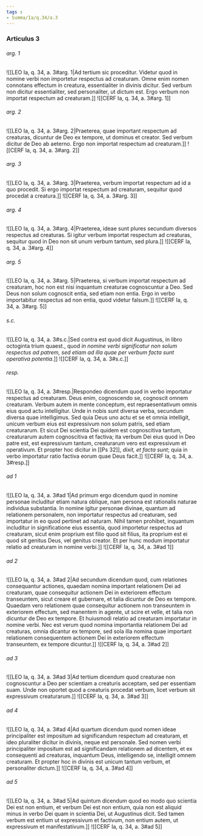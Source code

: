 ```yaml
---
tags : 
- Summa/Ia/q.34/a.3
---
```


### Articulus 3

###### arg. 1
![[LEO Ia, q. 34, a. 3#arg. 1|Ad tertium sic proceditur. Videtur quod in nomine verbi non importetur respectus ad creaturam. Omne enim nomen connotans effectum in creatura, essentialiter in divinis dicitur. Sed verbum non dicitur essentialiter, sed personaliter, ut dictum est. Ergo verbum non importat respectum ad creaturam.]]
![[CERF Ia, q. 34, a. 3#arg. 1]]

###### arg. 2
![[LEO Ia, q. 34, a. 3#arg. 2|Praeterea, quae important respectum ad creaturas, dicuntur de Deo ex tempore, ut dominus et creator. Sed verbum dicitur de Deo ab aeterno. Ergo non importat respectum ad creaturam.]]
![[CERF Ia, q. 34, a. 3#arg. 2]]

###### arg. 3
![[LEO Ia, q. 34, a. 3#arg. 3|Praeterea, verbum importat respectum ad id a quo procedit. Si ergo importat respectum ad creaturam, sequitur quod procedat a creatura.]]
![[CERF Ia, q. 34, a. 3#arg. 3]]

###### arg. 4
![[LEO Ia, q. 34, a. 3#arg. 4|Praeterea, ideae sunt plures secundum diversos respectus ad creaturas. Si igitur verbum importat respectum ad creaturas, sequitur quod in Deo non sit unum verbum tantum, sed plura.]]
![[CERF Ia, q. 34, a. 3#arg. 4]]

###### arg. 5
![[LEO Ia, q. 34, a. 3#arg. 5|Praeterea, si verbum importat respectum ad creaturam, hoc non est nisi inquantum creaturae cognoscuntur a Deo. Sed Deus non solum cognoscit entia, sed etiam non entia. Ergo in verbo importabitur respectus ad non entia, quod videtur falsum.]]
![[CERF Ia, q. 34, a. 3#arg. 5]]

###### s.c.
![[LEO Ia, q. 34, a. 3#s.c.|Sed contra est quod dicit Augustinus, in libro octoginta trium quaest., quod *in nomine verbi significatur non solum respectus ad patrem, sed etiam ad illa quae per verbum facta sunt operativa potentia*.]]
![[CERF Ia, q. 34, a. 3#s.c.]]

###### resp.
![[LEO Ia, q. 34, a. 3#resp.|Respondeo dicendum quod in verbo importatur respectus ad creaturam. Deus enim, cognoscendo se, cognoscit omnem creaturam. Verbum autem in mente conceptum, est repraesentativum omnis eius quod actu intelligitur. Unde in nobis sunt diversa verba, secundum diversa quae intelligimus. Sed quia Deus uno actu et se et omnia intelligit, unicum verbum eius est expressivum non solum patris, sed etiam creaturarum. Et sicut Dei scientia Dei quidem est cognoscitiva tantum, creaturarum autem cognoscitiva et factiva; ita verbum Dei eius quod in Deo patre est, est expressivum tantum, creaturarum vero est expressivum et operativum. Et propter hoc dicitur in [[Ps 32]], *dixit, et facta sunt*; quia in verbo importatur ratio factiva eorum quae Deus facit.]]
![[CERF Ia, q. 34, a. 3#resp.]]

###### ad 1
![[LEO Ia, q. 34, a. 3#ad 1|Ad primum ergo dicendum quod in nomine personae includitur etiam natura oblique, nam persona est rationalis naturae individua substantia. In nomine igitur personae divinae, quantum ad relationem personalem, non importatur respectus ad creaturam, sed importatur in eo quod pertinet ad naturam. Nihil tamen prohibet, inquantum includitur in significatione eius essentia, quod importetur respectus ad creaturam, sicut enim proprium est filio quod sit filius, ita proprium est ei quod sit genitus Deus, vel genitus creator. Et per hunc modum importatur relatio ad creaturam in nomine verbi.]]
![[CERF Ia, q. 34, a. 3#ad 1]]

###### ad 2
![[LEO Ia, q. 34, a. 3#ad 2|Ad secundum dicendum quod, cum relationes consequantur actiones, quaedam nomina important relationem Dei ad creaturam, quae consequitur actionem Dei in exteriorem effectum transeuntem, sicut creare et gubernare, et talia dicuntur de Deo ex tempore. Quaedam vero relationem quae consequitur actionem non transeuntem in exteriorem effectum, sed manentem in agente, ut scire et velle, et talia non dicuntur de Deo ex tempore. Et huiusmodi relatio ad creaturam importatur in nomine verbi. Nec est verum quod nomina importantia relationem Dei ad creaturas, omnia dicantur ex tempore, sed sola illa nomina quae important relationem consequentem actionem Dei in exteriorem effectum transeuntem, ex tempore dicuntur.]]
![[CERF Ia, q. 34, a. 3#ad 2]]

###### ad 3
![[LEO Ia, q. 34, a. 3#ad 3|Ad tertium dicendum quod creaturae non cognoscuntur a Deo per scientiam a creaturis acceptam, sed per essentiam suam. Unde non oportet quod a creaturis procedat verbum, licet verbum sit expressivum creaturarum.]]
![[CERF Ia, q. 34, a. 3#ad 3]]

###### ad 4
![[LEO Ia, q. 34, a. 3#ad 4|Ad quartum dicendum quod nomen ideae principaliter est impositum ad significandum respectum ad creaturam, et ideo pluraliter dicitur in divinis, neque est personale. Sed nomen verbi principaliter impositum est ad significandam relationem ad dicentem, et ex consequenti ad creaturas, inquantum Deus, intelligendo se, intelligit omnem creaturam. Et propter hoc in divinis est unicum tantum verbum, et personaliter dictum.]]
![[CERF Ia, q. 34, a. 3#ad 4]]

###### ad 5
![[LEO Ia, q. 34, a. 3#ad 5|Ad quintum dicendum quod eo modo quo scientia Dei est non entium, et verbum Dei est non entium, quia non est aliquid minus in verbo Dei quam in scientia Dei, ut Augustinus dicit. Sed tamen verbum est entium ut expressivum et factivum, non entium autem, ut expressivum et manifestativum.]]
![[CERF Ia, q. 34, a. 3#ad 5]]

